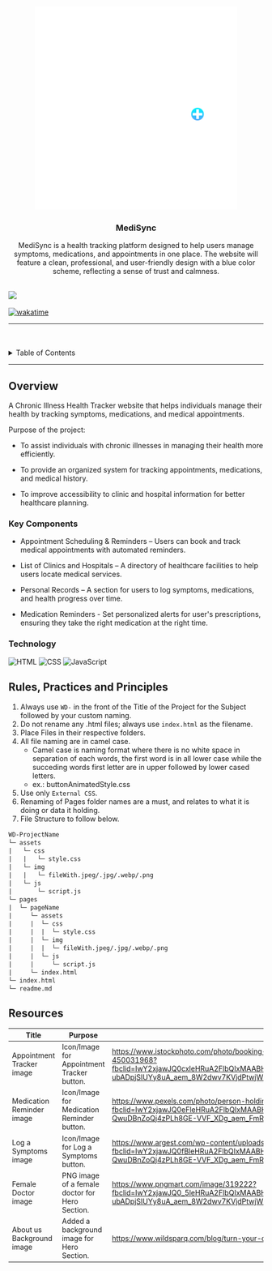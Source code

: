 <a name="readme-top">

<br/>

<br />
<div align="center">
  <a href="https://github.com/zyx-0314/">
    <img src="./assets/img/medisync_logo.png" alt="MediSync" height="400">
  </a>
  <h3 align="center">MediSync</h3>
</div>
<div align="center">
 MediSync is a health tracking platform designed to help users manage symptoms, medications, and appointments in one place. The website will feature a clean, professional, and user-friendly design with a blue color scheme, reflecting a sense of trust and calmness.
</div>

<br />


![](https://visit-counter.vercel.app/counter.png?page=J4ngUk/AWD-FINALS-IRONBOULDER)

[![wakatime](https://wakatime.com/badge/user/018dd99a-4985-4f98-8216-6ca6fe2ce0f8/project/63501637-9a31-42f0-960d-4d0ab47977f8.svg)](https://wakatime.com/@250a5704-6911-4fe9-a84b-d3e786a5bff9/projects/aibqqigygc?start=2025-03-20&end=2025-03-26)

---

<br />
<br />


<details>
  <summary>Table of Contents</summary>
  <ol>
    <li>
      <a href="#overview">Overview</a>
      <ol>
        <li>
          <a href="#key-components">Key Components</a>
        </li>
        <li>
          <a href="#technology">Technology</a>
        </li>
      </ol>
    </li>
    <li>
      <a href="#rule,-practices-and-principles">Rules, Practices and Principles</a>
    </li>
    <li>
      <a href="#resources">Resources</a>
    </li>
  </ol>
</details>

---

## Overview


A Chronic Illness Health Tracker website that helps individuals manage their health by tracking symptoms, medications, and medical appointments.

Purpose of the project:

- To assist individuals with chronic illnesses in managing their health more efficiently.

- To provide an organized system for tracking appointments, medications, and medical history.

- To improve accessibility to clinic and hospital information for better healthcare planning.

### Key Components

- Appointment Scheduling & Reminders – Users can book and track medical appointments with automated reminders.

- List of Clinics and Hospitals – A directory of healthcare facilities to help users locate medical services.

- Personal Records – A section for users to log symptoms, medications, and health progress over time.

- Medication Reminders - Set personalized alerts for user's prescriptions, ensuring they take the right medication at the right time.

### Technology

![HTML](https://img.shields.io/badge/HTML-E34F26?style=for-the-badge&logo=html5&logoColor=white)
![CSS](https://img.shields.io/badge/CSS-1572B6?style=for-the-badge&logo=css3&logoColor=white)
![JavaScript](https://img.shields.io/badge/JavaScript-F7DF1E?style=for-the-badge&logo=javascript&logoColor=white)

## Rules, Practices and Principles
1. Always use `WD-` in the front of the Title of the Project for the Subject followed by your custom naming.
2. Do not rename any .html files; always use `index.html` as the filename.
3. Place Files in their respective folders.
4. All file naming are in camel case.
   - Camel case is naming format where there is no white space in separation of each words, the first word is in all lower case while the succeding words first letter are in upper followed by lower cased letters.
   - ex.: buttonAnimatedStyle.css
5. Use only `External CSS`.
6. Renaming of Pages folder names are a must, and relates to what it is doing or data it holding.
7. File Structure to follow below.

```
WD-ProjectName
└─ assets
|   └─ css
|   |   └─ style.css
|   └─ img
|   |   └─ fileWith.jpeg/.jpg/.webp/.png
|   └─ js
|       └─ script.js
└─ pages
|  └─ pageName
|     └─ assets
|     |  └─ css
|     |  |  └─ style.css
|     |  └─ img
|     |  |  └─ fileWith.jpeg/.jpg/.webp/.png
|     |  └─ js
|     |     └─ script.js
|     └─ index.html
└─ index.html
└─ readme.md
```

## Resources

| Title | Purpose | Link |
|-|-|-|
| Appointment Tracker image | Icon/Image for Appointment Tracker button. | https://www.istockphoto.com/photo/booking-meeting-calendar-appointment-gm1394627722-450031968?fbclid=IwY2xjawJQ0cxleHRuA2FlbQIxMAABHeQu6yD2Kbrt5rbqXkgQK1m_7oB_xg2agu4FCOiyyU0-ubADpjSIUYy8uA_aem_8W2dwv7KVjdPtwjWbMtXgw |
| Medication Reminder image | Icon/Image for Medication Reminder button. | https://www.pexels.com/photo/person-holding-black-iphone-7-5077054/?fbclid=IwY2xjawJQ0eFleHRuA2FlbQIxMAABHTINzCBFey8FkLorGAnFJPi-857JKjf-QwuDBnZoQj4zPLh8GE-VVF_XDg_aem_FmRaA_kxOw4XGmmUs3rafw |
| Log a Symptoms image | Icon/Image for Log a Symptoms button. | https://www.argest.com/wp-content/uploads/2021/07/Argest_Compliance-A5_flyer-2.pdf?fbclid=IwY2xjawJQ0fBleHRuA2FlbQIxMAABHTINzCBFey8FkLorGAnFJPi-857JKjf-QwuDBnZoQj4zPLh8GE-VVF_XDg_aem_FmRaA_kxOw4XGmmUs3rafw |
| Female Doctor image | PNG image of a female doctor for Hero Section. | https://www.pngmart.com/image/319222?fbclid=IwY2xjawJQ0_5leHRuA2FlbQIxMAABHeQu6yD2Kbrt5rbqXkgQK1m_7oB_xg2agu4FCOiyyU0-ubADpjSIUYy8uA_aem_8W2dwv7KVjdPtwjWbMtXgw |
| About us Background image  | Added a background image for Hero Section. | https://www.wildsparq.com/blog/turn-your-calling-into-your-job/ |

